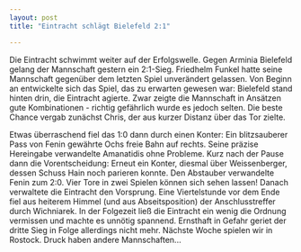 ```yaml
---
layout: post
title: "Eintracht schlägt Bielefeld 2:1"

---
```


Die Eintracht schwimmt weiter auf der Erfolgswelle. Gegen Arminia Bielefeld gelang der Mannschaft gestern ein 2:1-Sieg. Friedhelm Funkel hatte seine Mannschaft gegenüber dem letzten Spiel unverändert gelassen. Von Beginn an entwickelte sich das Spiel, das zu erwarten gewesen war: Bielefeld stand hinten drin, die Eintracht agierte. Zwar zeigte die Mannschaft in Ansätzen gute Kombinationen - richtig gefährlich wurde es jedoch selten. Die beste Chance vergab zunächst Chris, der aus kurzer Distanz über das Tor zielte.

Etwas überraschend fiel das 1:0 dann durch einen Konter: Ein blitzsauberer Pass von Fenin gewährte Ochs freie Bahn auf rechts. Seine präzise Hereingabe verwandelte Amanatidis ohne Probleme. Kurz nach der Pause dann die Vorentscheidung: Erneut ein Konter, diesmal über Weissenberger, dessen Schuss Hain noch parieren konnte. Den Abstauber verwandelte Fenin zum 2:0. Vier Tore in zwei Spielen können sich sehen lassen! Danach verwaltete die Eintracht den Vorsprung. Eine Viertelstunde vor dem Ende fiel aus heiterem Himmel (und aus Abseitsposition) der Anschlusstreffer durch Wichniarek. In der Folgezeit ließ die Eintracht ein wenig die Ordnung vermissen und machte es unnötig spannend. Ernsthaft in Gefahr geriet der dritte Sieg in Folge allerdings nicht mehr. Nächste Woche spielen wir in Rostock. Druck haben andere Mannschaften...
